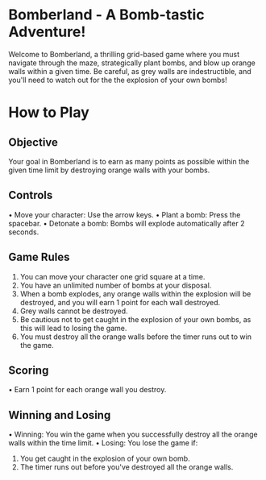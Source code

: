 # Bomberland - A Bomb-tastic Adventure!
Welcome to Bomberland, a thrilling grid-based game where you must navigate through the maze, strategically plant bombs, and blow up orange walls within a given time. Be careful, as grey walls are indestructible, and you'll need to watch out for the 
the explosion of your own bombs!
# How to Play
## Objective
Your goal in Bomberland is to earn as many points as possible within the given time limit by destroying orange walls with your bombs.
## Controls
•	Move your character: Use the arrow keys.
•	Plant a bomb: Press the spacebar.
•	Detonate a bomb: Bombs will explode automatically after 2 seconds.
## Game Rules
1.	You can move your character one grid square at a time.
2.	You have an unlimited number of bombs at your disposal.
3.	When a bomb explodes, any orange walls within the explosion will be destroyed, and you will earn 1 point for each wall destroyed.
4.	Grey walls cannot be destroyed.
5.	Be cautious not to get caught in the explosion of your own bombs, as this will lead to losing the game.
6.	You must destroy all the orange walls before the timer runs out to win the game.
## Scoring
•	Earn 1 point for each orange wall you destroy.
## Winning and Losing
•	Winning: You win the game when you successfully destroy all the orange walls within the time limit.
•	Losing: You lose the game if:
1. You get caught in the explosion of your own bomb.
2. The timer runs out before you've destroyed all the orange walls.
